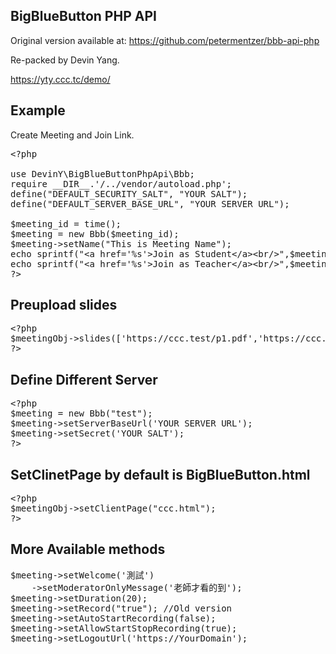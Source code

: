 ## BigBlueButton PHP API

Original version available at: https://github.com/petermentzer/bbb-api-php

Re-packed by Devin Yang.

https://yty.ccc.tc/demo/

## Example
Create Meeting and Join Link.
<pre>
&lt;?php

use DevinY\BigBlueButtonPhpApi\Bbb;
require __DIR__.'/../vendor/autoload.php';
define("DEFAULT_SECURITY_SALT", "YOUR SALT");
define("DEFAULT_SERVER_BASE_URL", "YOUR SERVER URL");

$meeting_id = time();
$meeting = new Bbb($meeting_id);
$meeting->setName("This is Meeting Name");
echo sprintf("&lt;a href='%s'&gt;Join as Student&lt;/a&gt;&lt;br/&gt;",$meeting->attendee("John"));
echo sprintf("&lt;a href='%s'&gt;Join as Teacher&lt;/a&gt;&lt;br/&gt;",$meeting->moderator("Devin"));
?&gt;
</pre>

## Preupload slides

<pre>
&lt;?php
$meetingObj->slides(['https://ccc.test/p1.pdf','https://ccc.test/p2.pdf']);
?&gt;
</pre>

## Define Different Server
<pre>
&lt;?php
$meeting = new Bbb("test");
$meeting->setServerBaseUrl('YOUR SERVER URL');
$meeting->setSecret('YOUR SALT');
?&gt;
</pre>

## SetClinetPage by default is BigBlueButton.html
<pre>
&lt;?php
$meetingObj->setClientPage("ccc.html");
?&gt;
</pre>
## More Available methods
<pre>
$meeting->setWelcome('測試')
    ->setModeratorOnlyMessage('老師才看的到');
$meeting->setDuration(20);
$meeting->setRecord("true"); //Old version
$meeting->setAutoStartRecording(false);
$meeting->setAllowStartStopRecording(true);
$meeting->setLogoutUrl('https://YourDomain');
</pre>
